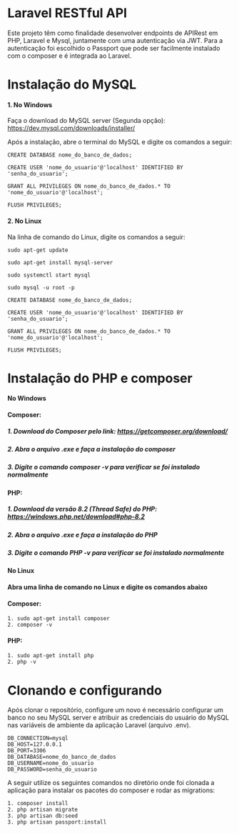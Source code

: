 # Laravel RESTful API 

Este projeto têm como finalidade desenvolver endpoints de APIRest em PHP, Laravel e Mysql, juntamente com uma autenticação via JWT.
Para a autenticação foi escolhido o Passport que pode ser facilmente instalado com o composer e é integrada ao Laravel.

# Instalação do MySQL

#### 1. No Windows

Faça o download do MySQL server (Segunda opção): https://dev.mysql.com/downloads/installer/

Após a instalação, abre o terminal do MySQL e digite os comandos a seguir: 

```
CREATE DATABASE nome_do_banco_de_dados;
```
```
CREATE USER 'nome_do_usuario'@'localhost' IDENTIFIED BY 'senha_do_usuario';
```
```
GRANT ALL PRIVILEGES ON nome_do_banco_de_dados.* TO 'nome_do_usuario'@'localhost';
```
```
FLUSH PRIVILEGES;
```

#### 2. No Linux

Na linha de comando do Linux, digite os comandos a seguir:

```
sudo apt-get update
```
```
sudo apt-get install mysql-server
```
```
sudo systemctl start mysql
```
```
sudo mysql -u root -p
```
```
CREATE DATABASE nome_do_banco_de_dados;
```
```
CREATE USER 'nome_do_usuario'@'localhost' IDENTIFIED BY 'senha_do_usuario';
```
```
GRANT ALL PRIVILEGES ON nome_do_banco_de_dados.* TO 'nome_do_usuario'@'localhost';
```
```
FLUSH PRIVILEGES;
```

# Instalação do PHP e composer

#### No Windows

#### Composer:
##### 1. Download do Composer pelo link: https://getcomposer.org/download/
##### 2. Abra o arquivo .exe e faça a instalação do composer
##### 3. Digite o comando composer -v para verificar se foi instalado normalmente

#### PHP:
##### 1. Download da versão 8.2 (Thread Safe) do PHP: https://windows.php.net/download#php-8.2
##### 2. Abra o arquivo .exe e faça a instalação do PHP
##### 3. Digite o comando PHP -v para verificar se foi instalado normalmente

#### No Linux

#### Abra uma linha de comando no Linux e digite os comandos abaixo

#### Composer: 

```
1. sudo apt-get install composer
2. composer -v
```

#### PHP: 
```
1. sudo apt-get install php
2. php -v
```

# Clonando e configurando

Após clonar o repositório, configure um novo é necessário configurar um banco no seu MySQL server e atribuir as credenciais do usuário do MySQL nas variáveis de ambiente da aplicação Laravel (arquivo .env).

```
DB_CONNECTION=mysql
DB_HOST=127.0.0.1
DB_PORT=3306
DB_DATABASE=nome_do_banco_de_dados
DB_USERNAME=nome_do_usuario
DB_PASSWORD=senha_do_usuario
```

A seguir utilize os seguintes comandos no diretório onde foi clonada a aplicação para instalar os pacotes do composer e rodar as migrations:

```
1. composer install
2. php artisan migrate
3. php artisan db:seed
3. php artisan passport:install
```
